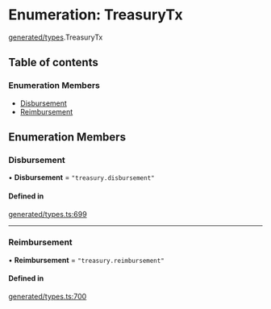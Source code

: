 # Enumeration: TreasuryTx

[generated/types](../wiki/generated.types).TreasuryTx

## Table of contents

### Enumeration Members

- [Disbursement](../wiki/generated.types.TreasuryTx#disbursement)
- [Reimbursement](../wiki/generated.types.TreasuryTx#reimbursement)

## Enumeration Members

### Disbursement

• **Disbursement** = ``"treasury.disbursement"``

#### Defined in

[generated/types.ts:699](https://github.com/PolymeshAssociation/polymesh-sdk/blob/079537ad/src/generated/types.ts#L699)

___

### Reimbursement

• **Reimbursement** = ``"treasury.reimbursement"``

#### Defined in

[generated/types.ts:700](https://github.com/PolymeshAssociation/polymesh-sdk/blob/079537ad/src/generated/types.ts#L700)
